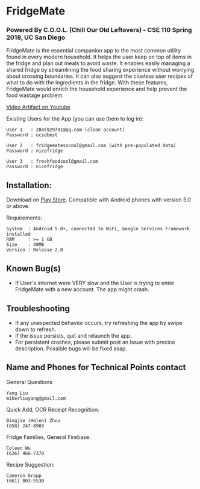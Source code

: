 # FridgeMate
### Powered By C.O.O.L. (Chill Our Old Leftovers) - CSE 110 Spring 2018, UC San Diego
FridgeMate is the essential companion app to the most common utility found in every modern household. It helps the user keep on top of items in the fridge and plan out meals to avoid waste. It enables easily managing a shared fridge by streamlining the food sharing experience without worrying about crossing boundaries. It can also suggest the clueless user recipes of what to do with the ingredients in the fridge. With these features, FridgeMate would enrich the household experience and help prevent the food wastage problem.

[Video Artifact on Youtube](https://www.youtube.com/watch?v=sVyp0JFh-9U)

Existing Users for the App (you can use them to log in):
```
User 1   : 2845929791@qq.com (clean account)
Password : ucsdbest

User 2   : fridgematesocool@gmail.com (with pre-populated data)
Password : nicefridge

User 3   : freshfoodcool@gmail.com
Password : nicefridge
```

## Installation:
Download on [Play Store](https://play.google.com/store/apps/details?id=com.fridgemate.yangliu.fridgemate). Compatible with Android phones with version 5.0 or above.

Requirements:
```
System  : Android 5.0+, connected to WiFi, Google Services Framework installed
RAM     : >= 1 GB
Size    : 40MB
Version : Release 2.0
```

## Known Bug(s)
* If User's internet were VERY slow and the User is trying to enter FridgeMate with a new account. The app might crash.

## Troubleshooting
* If any unexpected behavior occurs, try refreshing the app by swipe down to refresh.
* If the issue persists, quit and relaunch the app.
* For persistent crashes, please submit post an Issue with precice description. Possible bugs will be fixed asap.


## Name and Phones for Technical Points contact

General Questions
```
Yang Liu
mikerliuyang@gmail.com
```

Quick Add, OCR Receipt Recognition:
```
Bingjie (Helen) Zhou
(858) 247-8903
```

Fridge Families, General Firebase:
```
Coleen Wu
(626) 466-7370
```

Recipe Suggestion:
```
Cameron Gropp
(661) 803-5530
```
